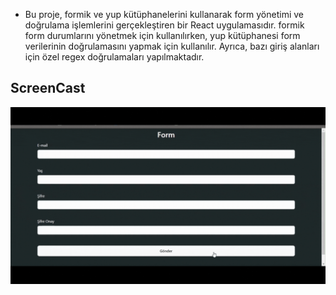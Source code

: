 - Bu proje, formik ve yup kütüphanelerini kullanarak form yönetimi ve doğrulama işlemlerini gerçekleştiren bir React uygulamasıdır. formik form durumlarını yönetmek için kullanılırken, yup kütüphanesi form verilerinin doğrulamasını yapmak için kullanılır. Ayrıca, bazı giriş alanları için özel regex doğrulamaları yapılmaktadır.

## ScreenCast
<img src="screen.gif">


